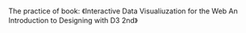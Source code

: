 The practice of book: 《Interactive Data Visualiuzation for the Web An Introduction to Designing with D3 2nd》